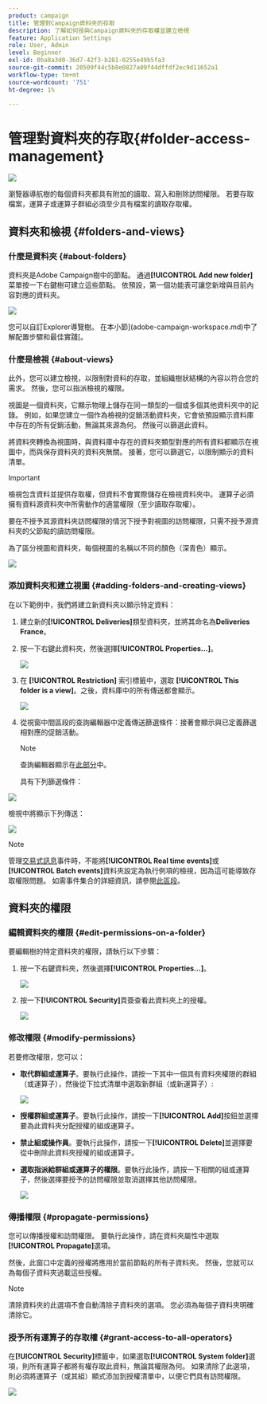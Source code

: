 ```yaml
---
product: campaign
title: 管理對Campaign資料夾的存取
description: 了解如何授與Campaign資料夾的存取權並建立檢視
feature: Application Settings
role: User, Admin
level: Beginner
exl-id: 0ba8a3d0-36d7-42f3-b281-0255e49b5fa3
source-git-commit: 20509f44c5b8e0827a09f44dffdf2ec9d11652a1
workflow-type: tm+mt
source-wordcount: '751'
ht-degree: 1%

---
```


# 管理對資料夾的存取{#folder-access-management}

![](../../assets/common.svg)

瀏覽器導航樹的每個資料夾都具有附加的讀取、寫入和刪除訪問權限。 若要存取檔案，運算子或運算子群組必須至少具有檔案的讀取存取權。

## 資料夾和檢視 {#folders-and-views}

### 什麼是資料夾 {#about-folders}

資料夾是Adobe Campaign樹中的節點。 通過&#x200B;**[!UICONTROL Add new folder]**&#x200B;菜單按一下右鍵樹可建立這些節點。 依預設，第一個功能表可讓您新增與目前內容對應的資料夾。

![](assets/s_ncs_user_add_folder_in_tree.png)

您可以自訂Explorer導覽樹。 在本小節](adobe-campaign-workspace.md)中了解配置步驟和最佳實踐[。

### 什麼是檢視 {#about-views}

此外，您可以建立檢視，以限制對資料的存取，並組織樹狀結構的內容以符合您的需求。 然後，您可以指派檢視的權限。

視圖是一個資料夾，它顯示物理上儲存在同一類型的一個或多個其他資料夾中的記錄。 例如，如果您建立一個作為檢視的促銷活動資料夾，它會依預設顯示資料庫中存在的所有促銷活動，無論其來源為何。 然後可以篩選此資料。

將資料夾轉換為視圖時，與資料庫中存在的資料夾類型對應的所有資料都顯示在視圖中，而與保存資料夾的資料夾無關。 接著，您可以篩選它，以限制顯示的資料清單。

>[!IMPORTANT]
>
>檢視包含資料並提供存取權，但資料不會實際儲存在檢視資料夾中。 運算子必須擁有資料源資料夾中所需動作的適當權限（至少讀取存取權）。
>
>要在不授予其源資料夾訪問權限的情況下授予對視圖的訪問權限，只需不授予源資料夾的父節點的讀訪問權限。

為了區分視圖和資料夾，每個視圖的名稱以不同的顏色（深青色）顯示。

![](assets/s_ncs_user_view_name_color.png)

### 添加資料夾和建立視圖 {#adding-folders-and-creating-views}

在以下範例中，我們將建立新資料夾以顯示特定資料：

1. 建立新的&#x200B;**[!UICONTROL Deliveries]**&#x200B;類型資料夾，並將其命名為&#x200B;**Deliveries France**。
1. 按一下右鍵此資料夾，然後選擇&#x200B;**[!UICONTROL Properties...]**。

   ![](assets/s_ncs_user_add_folder_exple.png)

1. 在 **[!UICONTROL Restriction]** 索引標籤中，選取 **[!UICONTROL This folder is a view]**。之後，資料庫中的所有傳送都會顯示。

   ![](assets/s_ncs_user_add_folder_exple01.png)

1. 從視窗中間區段的查詢編輯器中定義傳送篩選條件：接著會顯示與已定義篩選相對應的促銷活動。

   >[!NOTE]
   >
   >查詢編輯器顯示在[此部分](../../platform/using/about-queries-in-campaign.md)中。

   具有下列篩選條件：

![](assets/s_ncs_user_add_folder_exple00.png)

檢視中將顯示下列傳送：

![](assets/s_ncs_user_add_folder_exple02.png)

>[!NOTE]
>
>管理[交易式訊息](../../message-center/using/about-transactional-messaging.md)事件時，不能將&#x200B;**[!UICONTROL Real time events]**&#x200B;或&#x200B;**[!UICONTROL Batch events]**&#x200B;資料夾設定為執行例項的檢視，因為這可能導致存取權限問題。 如需事件集合的詳細資訊，請參閱[此區段](../../message-center/using/about-event-processing.md#event-collection)。

## 資料夾的權限

### 編輯資料夾的權限 {#edit-permissions-on-a-folder}

要編輯樹的特定資料夾的權限，請執行以下步驟：

1. 按一下右鍵資料夾，然後選擇&#x200B;**[!UICONTROL Properties...]**。

   ![](assets/s_ncs_user_folder_properties.png)

1. 按一下&#x200B;**[!UICONTROL Security]**&#x200B;頁簽查看此資料夾上的授權。

   ![](assets/s_ncs_user_folder_properties_security.png)

### 修改權限 {#modify-permissions}

若要修改權限，您可以：

* **取代群組或運算子**。要執行此操作，請按一下其中一個具有資料夾權限的群組（或運算子），然後從下拉式清單中選取新群組（或新運算子）:

   ![](assets/s_ncs_user_folder_properties_security02.png)

* **授權群組或運算子**。要執行此操作，請按一下&#x200B;**[!UICONTROL Add]**&#x200B;按鈕並選擇要為此資料夾分配授權的組或運算子。
* **禁止組或操作員**。要執行此操作，請按一下&#x200B;**[!UICONTROL Delete]**&#x200B;並選擇要從中刪除此資料夾授權的組或運算子。
* **選取指派給群組或運算子的權限**。要執行此操作，請按一下相關的組或運算子，然後選擇要授予的訪問權限並取消選擇其他訪問權限。

   ![](assets/s_ncs_user_folder_properties_security03.png)

### 傳播權限 {#propagate-permissions}

您可以傳播授權和訪問權限。 要執行此操作，請在資料夾屬性中選取&#x200B;**[!UICONTROL Propagate]**&#x200B;選項。

然後，此窗口中定義的授權將應用於當前節點的所有子資料夾。 然後，您就可以為每個子資料夾過載這些授權。

>[!NOTE]
>
>清除資料夾的此選項不會自動清除子資料夾的選項。 您必須為每個子資料夾明確清除它。

### 授予所有運算子的存取權 {#grant-access-to-all-operators}

在&#x200B;**[!UICONTROL Security]**&#x200B;標籤中，如果選取&#x200B;**[!UICONTROL System folder]**&#x200B;選項，則所有運算子都將有權存取此資料，無論其權限為何。 如果清除了此選項，則必須將運算子（或其組）顯式添加到授權清單中，以便它們具有訪問權限。

![](assets/s_ncs_user_folder_properties_security03b.png)
